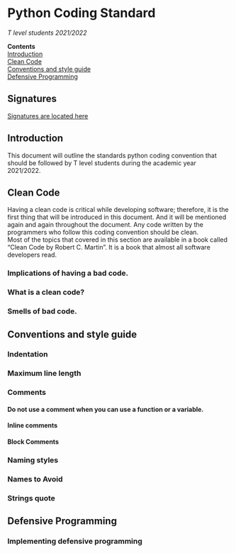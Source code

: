 # Python Coding Standard
*T level students 2021/2022*<br />

**Contents**<br />
[Introduction](TLEVEL-2021-22-CodingStandards.md#introduction)<br />
[Clean Code](TLEVEL-2021-22-CodingStandards.md#clean-code)<br />
[Conventions and style guide](TLEVEL-2021-22-CodingStandards.md#conventions-and-style-guide)<br />
[Defensive Programming](TLEVEL-2021-22-CodingStandards.md#defensive-programming)<br />

## Signatures
[Signatures are located here](standards-signatures.md)

## Introduction
This document will outline the standards python coding convention that should be followed by T level students during the academic year 2021/2022. 

## Clean Code
Having a clean code is critical while developing software; therefore, it is the first thing that will be introduced in this document. And it will be mentioned again and again throughout the document. Any code written by the programmers who follow this coding convention should be clean.<br />
Most of the topics that covered in this section are available in a book called “Clean Code by Robert C. Martin”. It is a book that almost all software developers read. 

### Implications of having a bad code.
### What is a clean code?
### Smells of bad code.

## Conventions and style guide
### Indentation
### Maximum line length
### Comments
#### Do not use a comment when you can use a function or a variable.
#### Inline comments
#### Block Comments
### Naming styles
### Names to Avoid
### Strings quote

## Defensive Programming
### Implementing defensive programming
